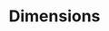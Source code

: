 ---
layout: default
bigquery: https://console.cloud.google.com/bigquery?p=covid-19-dimensions-ai&page=table&d=data&t=publications
contributors: Digital Science, https://www.digital-science.com/
cost: Free for personal, non-commercial use.
description: Dimensions contains more than 100 million publications, ranging from
  articles published in scholarly journals, books and book chapters, to preprints
  and conference proceedings. All publications are contextualized with linked data
  sets, funding, publications, patents, clinical trials, and policy documents. You
  can also view associated categories, funders, institutions, and researcher profiles.
documentation: https://docs.dimensions.ai/bigquery/index.html
last_edit: 04/10/2022, 16:35:39
location: https://www.dimensions.ai/products/free/
maintained_by: Digital Science, https://www.digital-science.com/
schema_fields:
- license
- date_imported_gbq
- established
- family_count
- priority_year
- source_id
- funder_org_state_codes
- registry
- category_hra
- associated_publication_doi
- status
- subtitles
- phase
- research_org_state_codes
- proceedings_title
- journal
- mesh_headings
- category_hrcs_rac
- category_icrp_ct
- patent_ids
- funding_chf
- original_assignee_orgs
- granted_date
- acronyms
- funding_usd
- citation_string
- funding_nzd
- associated_publication_arxiv_id
- expiration_year
- research_org_state_names
- brief_title
- parent_id
- embargo_date
- resulting_publication_ids
- original_assignee
- date_online
- category_icrp_cso
- original_title
- types
- assignee_orgs
- supporting_grant_ids
- kind
- gender
- clinical_trial_ids
- wikipedia_url
- acknowledgements
- funding_jpy
- funding_cny
- year
- filing_year
- current_assignee
- aliases
- associated_publication_pmid
- research_orgs
- funder_org
- category_sdg
- links
- publication_year
- original_assignee_countries
- end_year
- repository_id
- categories
- relationships
- book_series_title
- start_year
- description
- repository_url
- funder_countries
- date_print
- original_abstract
- expiration_date
- reference_ids
- ipcr
- inventor_names
- language
- pmcid
- funder_org_countries
- pages
- date_inserted
- book_title
- publication_ids
- category_for
- type
- citations_count
- funder_orgs
- email_address
- funding_eur
- publication_date
- interventions
- assignee_countries
- journal_lists
- concepts
- name
- date
- associated_publication_id
- filing_date
- legal_status
- category_rcdc
- active_years
- legal_events
- altmetrics
- arxiv_id
- abstract
- associated_grant_ids
- category_hrcs_hc
- application_number
- funding_cad
- editors
- funding_aud
- granted_year
- organisation_details
- funder_org_acronyms
- research_org_countries
- funding_amount
- research_org_country_names
- end_date
- category_bra
- date_modified
- current_assignee_orgs
- metrics
- cpc
- researcher_ids
- issue
- priority_date
- open_access_categories_v2
- grant_number
- address
- citations
- mesh_terms
- id
- research_org_cities
- publisher
- filing_status
- linkout
- title
- foa_number
- current_assignee_countries
- acronym
- funder_org_cities
- resulting_publication_doi
- category_uoa
- family_members_ids
- repository_name
- created_date
- labels
- funding_gbp
- open_access_categories
- doi
- investigators
- funding_details
- conference
- funding_currency
- cited_by_ids
- family_id
- eisbn
- start_date
- pmid
- volume
- isbn
- research_org_city_names
- conditions
- authors
- jurisdiction
- date_normal
- external_ids
shortname: dimensions
tags:
- scholarly literature
- patents
- funding
- clinical trials
- academic profiles
terms_of_use: 'Use of both the Dimensions COVID-19 dataset and full Dimensions dataset
  are subject to the Dimensions Terms of use: https://www.dimensions.ai/policies-terms-legal '
title: Dimensions
uuid: dcff88bd-fe6b-4fdb-8159-809bf9d7bc1c
---